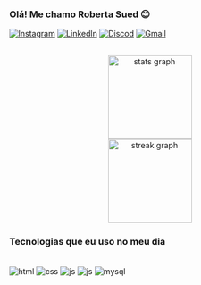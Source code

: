 ### Olá! Me chamo Roberta Sued 😊

[![Instagram](https://img.shields.io/badge/Instagram-E4405F?style=for-the-badge&logo=instagram&logoColor=white)](https://www.instagram.com/roberta_sueed) 
[![Linkedln](https://img.shields.io/badge/LinkedIn-0077B5?style=for-the-badge&logo=linkedin&logoColor=white)](www.linkedin.com/in/roberta-sued)
[![Discod](https://img.shields.io/badge/Discord-7289DA?style=for-the-badge&logo=discord&logoColor=white)](roberta_sueed) 
[![Gmail](https://img.shields.io/badge/Gmail-D14836?style=for-the-badge&logo=gmail&logoColor=white)](robertasued07@gmail.com) 


<br clear="both">

<div align="center">
  <img src="https://github-readme-stats.vercel.app/api?username=RobertaSueed&hide_title=false&hide_rank=false&show_icons=true&include_all_commits=true&count_private=true&disable_animations=false&theme=dracula&locale=en&hide_border=false&order=1" height="150" alt="stats graph" /> <br>
  
  <img src="https://streak-stats.demolab.com?user=RobertaSueed&locale=pt-br&mode=daily&theme=dracula&hide_border=false&border_radius=5&date_format=j%20M%5B%20Y%5D&order=3" height="150" alt="streak graph" />
</div>

###

### Tecnologias que eu uso no meu dia

<div style=display: incline_block><br/>
<img align="center" alt="html" src="https://img.shields.io/badge/HTML-239120?style=for-the-badge&logo=html5&logoColor=white"/>   
  
<img align="center" alt="css" src="https://img.shields.io/badge/CSS-239120?&style=for-the-badge&logo=css3&logoColor=white"/>  

<img align="center" alt="js" src="https://img.shields.io/badge/Python-14354C?style=for-the-badge&logo=python&logoColor=white"/>  

<img align="center" alt="js" src="https://img.shields.io/badge/PHP-777BB4?style=for-the-badge&logo=php&logoColor=white"/>   

<img align="center" alt="mysql" src="https://img.shields.io/badge/MySQL-005C84?style=for-the-badge&logo=mysql&logoColor=white"/>
</div><br/>



